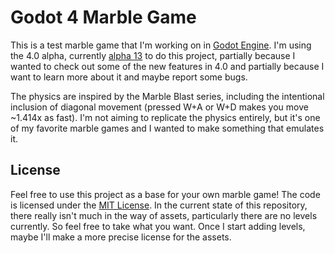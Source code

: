 # Godot 4 Marble Game

This is a test marble game that I'm working on in [Godot Engine](https://godotengine.org/). I'm using the 4.0 alpha, currently [alpha 13](https://godotengine.org/article/dev-snapshot-godot-4-0-alpha-13) to do this project, partially because I wanted to check out some of the new features in 4.0 and partially because I want to learn more about it and maybe report some bugs.

The physics are inspired by the Marble Blast series, including the intentional inclusion of diagonal movement (pressed W+A or W+D makes you move ~1.414x as fast). I'm not aiming to replicate the physics entirely, but it's one of my favorite marble games and I wanted to make something that emulates it.

## License

Feel free to use this project as a base for your own marble game! The code is licensed under the [MIT License](LICENSE). In the current state of this repository, there really isn't much in the way of assets, particularly there are no levels currently. So feel free to take what you want. Once I start adding levels, maybe I'll make a more precise license for the assets.
